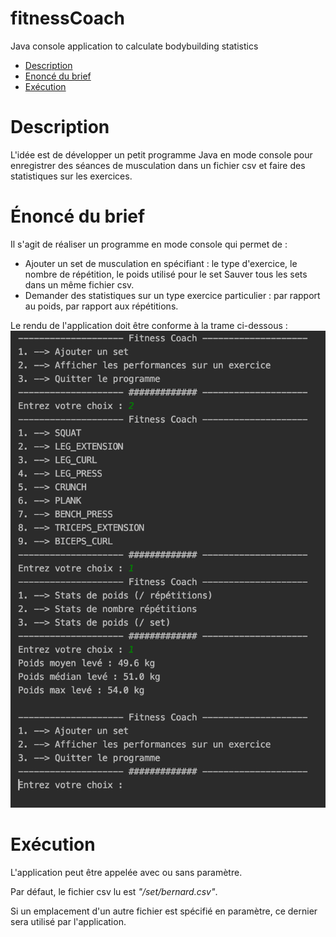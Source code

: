 # fitnessCoach
Java console application to calculate bodybuilding statistics

- [Description](#description_001)
- [Enoncé du brief](#enonce)
- [Exécution](#execution_001)

<a id="description_001"></a>
# Description
L'idée est de développer un petit programme Java en mode console pour enregistrer des séances de musculation dans un fichier csv et faire des statistiques sur les exercices.

<a id="description_001"></a>
# Énoncé du brief
Il s'agit de réaliser un programme en mode console qui permet de :

- Ajouter un set de musculation en spécifiant : le type d'exercice, le nombre de répétition, le poids utilisé pour le set
Sauver tous les sets dans un même fichier csv.
- Demander des statistiques sur un type exercice particulier : par rapport au poids, par rapport aux répétitions.

Le rendu de l'application doit être conforme à la trame ci-dessous :
![menuProgramme](/brief/MenuProgramme.png)

<a id="execution_001"></a>
# Exécution
L'application peut être appelée avec ou sans paramètre.

Par défaut, le fichier csv lu est *"/set/bernard.csv"*.

Si un emplacement d'un autre fichier est spécifié en paramètre, ce dernier sera utilisé par l'application.